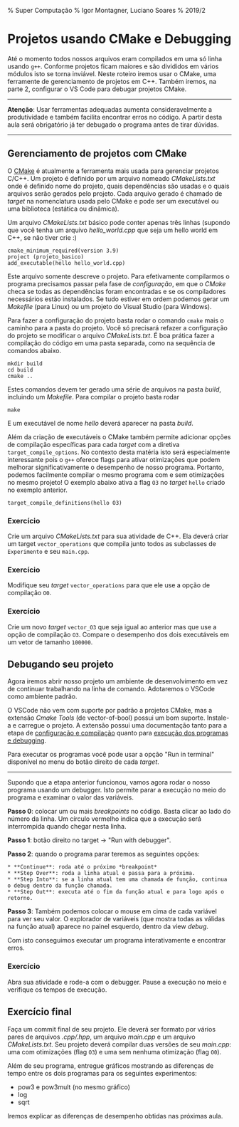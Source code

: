 % Super Computação
% Igor Montagner, Luciano Soares
% 2019/2

# Projetos usando CMake e Debugging

Até o momento todos nossos arquivos eram compilados em uma só linha usando `g++`. Conforme projetos ficam maiores e são divididos em vários módulos isto se torna inviável. Neste roteiro iremos usar o CMake, uma ferramente de gerenciamento de projetos em C++. Também iremos, na parte 2, configurar o VS Code para debugar projetos CMake. 

----

**Atenção**: Usar ferramentas adequadas aumenta consideravelmente a produtividade e também facilita encontrar erros no código. A partir desta aula será obrigatório já ter debugado o programa antes de tirar dúvidas. 

----

## Gerenciamento de projetos com CMake

O [CMake](http://www.cmake.org) é atualmente a ferramenta mais usada para gerenciar projetos C/C++. Um projeto é definido por um arquivo nomeado *CMakeLists.txt* onde é definido nome do projeto, quais dependências são usadas e o quais arquivos serão gerados pelo projeto. Cada arquivo gerado é chamado de *target* na nomenclatura usada pelo CMake e pode ser um executável ou uma biblioteca (estática ou dinâmica). 

Um arquivo *CMakeLists.txt* básico pode conter apenas três linhas (supondo que você tenha um arquivo *hello_world.cpp* que seja um hello world em C++, se não tiver crie :)

```
cmake_minimum_required(version 3.9)
project (projeto_basico)
add_executable(hello hello_world.cpp)
```

Este arquivo somente descreve o projeto. Para efetivamente compilarmos o programa precisamos passar pela fase de *configuração*, em que o *CMake* checa se todas as dependências foram encontradas e se os compiladores necessários estão instalados. Se tudo estiver em ordem podemos gerar um *Makefile* (para Linux) ou um projeto do Visual Studio (para Windows). 

Para fazer a configuração do projeto basta rodar o comando `cmake` mais o caminho para a pasta do projeto. Você só precisará refazer a configuração do projeto se modificar o arquivo *CMakeLists.txt*.  É boa prática fazer a compilação do código em uma pasta separada, como na sequência de comandos abaixo.

    mkdir build
    cd build
    cmake ..

Estes comandos devem ter gerado uma série de arquivos na pasta *build*, incluindo um *Makefile*. Para compilar o projeto basta rodar

    make
    
E um executável de nome *hello* deverá aparecer na pasta *build*. 

Além da criação de executáveis o CMake também permite adicionar opções de compilação específicas para cada *target* com a diretiva `target_compile_options`. No contexto desta matéria isto será especialmente interessante pois o `g++` oferece flags para ativar otimizações que podem melhorar significativamente o desempenho de nosso programa. Portanto, podemos facilmente compilar o mesmo programa com e sem otimizações no mesmo projeto! O exemplo abaixo ativa a flag `O3` no *target* `hello` criado no exemplo anterior. 

    target_compile_definitions(hello O3)

### Exercício

Crie um arquivo *CMakeLists.txt* para sua atividade de C++. Ela deverá criar um target `vector_operations` que compila junto todos as subclasses de `Experimento` e seu `main.cpp`. 

### Exercício

Modifique seu *target* `vector_operations` para que ele use a opção de compilação `O0`.

### Exercício

Crie um novo *target* `vector_O3` que seja igual ao anterior mas que use a opção de compilação `O3`. Compare o desempenho dos dois executáveis em um vetor de tamanho `100000`. 


## Debugando seu projeto 

Agora iremos abrir nosso projeto um ambiente de desenvolvimento em vez de continuar trabalhando na linha de comando. Adotaremos o VSCode como ambiente padrão. 

O VSCode não vem com suporte por padrão a projetos CMake, mas a extensão *Cmake Tools* (de vector-of-bool) possui um bom suporte. Instale-a e carregue o projeto. A extensão possui uma documentação tanto para a etapa de [configuração e compilação](https://vector-of-bool.github.io/docs/vscode-cmake-tools/getting_started.html#configuring-your-project) quanto para [execução dos programas e debugging](https://vector-of-bool.github.io/docs/vscode-cmake-tools/debugging.html). 

Para executar os programas você pode usar a opção "Run in terminal" disponível no menu do botão direito de cada *target*. 

--------

Supondo que a etapa anterior funcionou, vamos agora rodar o nosso programa usando um debugger. Isto permite parar a execução no meio do programa e examinar o valor das variáveis. 

**Passo 0**: colocar um ou mais *breakpoints* no código. Basta clicar ao lado do número da linha. Um círculo vermelho indica que a execução será interrompida quando chegar nesta linha.

**Passo 1**: botão direito no target -> "Run with debugger".

**Passo 2**: quando o programa parar teremos as seguintes opções:

    * **Continue**: roda até o próximo *breakpoint*
    * **Step Over**: roda a linha atual e passa para a próxima.
    * **Step Into**: se a linha atual tem uma chamada de função, continua o debug dentro da função chamada.
    * **Step Out**: executa até o fim da função atual e para logo após o retorno.

**Passo 3**: Também podemos colocar o mouse em cima de cada variável para ver seu valor. O explorador de variáveis (que mostra todas as válidas na função atual) aparece no painel esquerdo, dentro da view *debug*.

Com isto conseguimos executar um programa interativamente e encontrar erros. 

### Exercício

Abra sua atividade e rode-a com o debugger. Pause a execução no meio e verifique os tempos de execução. 


## Exercício final

Faça um commit final de seu projeto. Ele deverá ser formato por vários pares de arquivos *.cpp/.hpp*, um arquivo *main.cpp* e um arquivo *CMakeLists.txt*. Seu projeto deverá compilar duas versões de seu *main.cpp*: uma com otimizações (flag `O3`) e uma sem nenhuma otimização (flag `O0`). 

Além de seu programa, entregue gráficos mostrando as diferenças de tempo entre os dois programas para os seguintes experimentos:

* pow3 e pow3mult (no mesmo gráfico)
* log
* sqrt

Iremos explicar as diferenças de desempenho obtidas nas próximas aula. 
